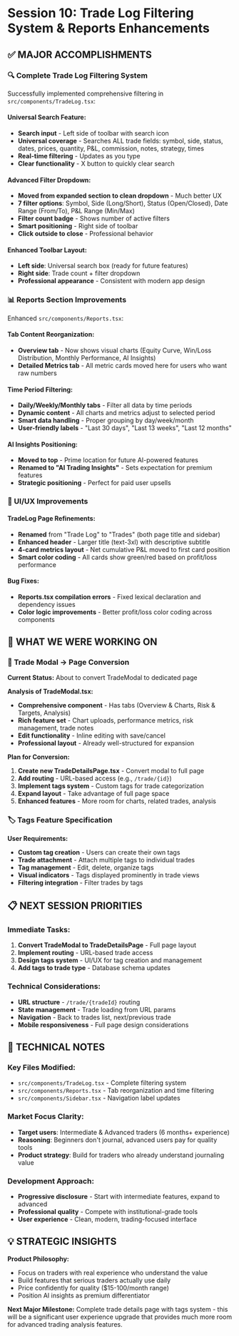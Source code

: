 # Session 10: Trade Log Filtering System & Reports Enhancements

## ✅ MAJOR ACCOMPLISHMENTS

### **🔍 Complete Trade Log Filtering System**
Successfully implemented comprehensive filtering in `src/components/TradeLog.tsx`:

#### **Universal Search Feature:**
- **Search input** - Left side of toolbar with search icon
- **Universal coverage** - Searches ALL trade fields: symbol, side, status, dates, prices, quantity, P&L, commission, notes, strategy, times
- **Real-time filtering** - Updates as you type
- **Clear functionality** - X button to quickly clear search

#### **Advanced Filter Dropdown:**
- **Moved from expanded section to clean dropdown** - Much better UX
- **7 filter options**: Symbol, Side (Long/Short), Status (Open/Closed), Date Range (From/To), P&L Range (Min/Max)
- **Filter count badge** - Shows number of active filters
- **Smart positioning** - Right side of toolbar
- **Click outside to close** - Professional behavior

#### **Enhanced Toolbar Layout:**
- **Left side**: Universal search box (ready for future features)
- **Right side**: Trade count + filter dropdown
- **Professional appearance** - Consistent with modern app design

### **📊 Reports Section Improvements**
Enhanced `src/components/Reports.tsx`:

#### **Tab Content Reorganization:**
- **Overview tab** - Now shows visual charts (Equity Curve, Win/Loss Distribution, Monthly Performance, AI Insights)
- **Detailed Metrics tab** - All metric cards moved here for users who want raw numbers

#### **Time Period Filtering:**
- **Daily/Weekly/Monthly tabs** - Filter all data by time periods
- **Dynamic content** - All charts and metrics adjust to selected period
- **Smart data handling** - Proper grouping by day/week/month
- **User-friendly labels** - "Last 30 days", "Last 13 weeks", "Last 12 months"

#### **AI Insights Positioning:**
- **Moved to top** - Prime location for future AI-powered features
- **Renamed to "AI Trading Insights"** - Sets expectation for premium features
- **Strategic positioning** - Perfect for paid user upsells

### **🎨 UI/UX Improvements**

#### **TradeLog Page Refinements:**
- **Renamed** from "Trade Log" to "Trades" (both page title and sidebar)
- **Enhanced header** - Larger title (text-3xl) with descriptive subtitle
- **4-card metrics layout** - Net cumulative P&L moved to first card position
- **Smart color coding** - All cards show green/red based on profit/loss performance

#### **Bug Fixes:**
- **Reports.tsx compilation errors** - Fixed lexical declaration and dependency issues
- **Color logic improvements** - Better profit/loss color coding across components

## 🎯 WHAT WE WERE WORKING ON

### **📄 Trade Modal → Page Conversion**
**Current Status:** About to convert TradeModal to dedicated page

**Analysis of TradeModal.tsx:**
- **Comprehensive component** - Has tabs (Overview & Charts, Risk & Targets, Analysis)
- **Rich feature set** - Chart uploads, performance metrics, risk management, trade notes
- **Edit functionality** - Inline editing with save/cancel
- **Professional layout** - Already well-structured for expansion

**Plan for Conversion:**
1. **Create new TradeDetailsPage.tsx** - Convert modal to full page
2. **Add routing** - URL-based access (e.g., `/trade/{id}`)
3. **Implement tags system** - Custom tags for trade categorization
4. **Expand layout** - Take advantage of full page space
5. **Enhanced features** - More room for charts, related trades, analysis

### **🏷️ Tags Feature Specification**
**User Requirements:**
- **Custom tag creation** - Users can create their own tags
- **Trade attachment** - Attach multiple tags to individual trades
- **Tag management** - Edit, delete, organize tags
- **Visual indicators** - Tags displayed prominently in trade views
- **Filtering integration** - Filter trades by tags

## 📋 NEXT SESSION PRIORITIES

### **Immediate Tasks:**
1. **Convert TradeModal to TradeDetailsPage** - Full page layout
2. **Implement routing** - URL-based trade access
3. **Design tags system** - UI/UX for tag creation and management
4. **Add tags to trade type** - Database schema updates

### **Technical Considerations:**
- **URL structure** - `/trade/{tradeId}` routing
- **State management** - Trade loading from URL params
- **Navigation** - Back to trades list, next/previous trade
- **Mobile responsiveness** - Full page design considerations

## 🔧 TECHNICAL NOTES

### **Key Files Modified:**
- `src/components/TradeLog.tsx` - Complete filtering system
- `src/components/Reports.tsx` - Tab reorganization and time filtering
- `src/components/Sidebar.tsx` - Navigation label updates

### **Market Focus Clarity:**
- **Target users**: Intermediate & Advanced traders (6 months+ experience)
- **Reasoning**: Beginners don't journal, advanced users pay for quality tools
- **Product strategy**: Build for traders who already understand journaling value

### **Development Approach:**
- **Progressive disclosure** - Start with intermediate features, expand to advanced
- **Professional quality** - Compete with institutional-grade tools
- **User experience** - Clean, modern, trading-focused interface

## 💡 STRATEGIC INSIGHTS

**Product Philosophy:**
- Focus on traders with real experience who understand the value
- Build features that serious traders actually use daily
- Price confidently for quality ($15-100/month range)
- Position AI insights as premium differentiator

**Next Major Milestone:**
Complete trade details page with tags system - this will be a significant user experience upgrade that provides much more room for advanced trading analysis features.